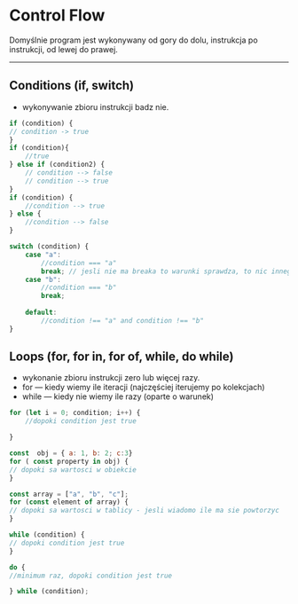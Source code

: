 # Control Flow

Domyślnie program jest wykonywany od gory do dolu, instrukcja po instrukcji, od lewej do prawej. 

---

## Conditions (if, switch)

- wykonywanie zbioru instrukcji badz nie.
````js
if (condition) {
// condition -> true
}
if (condition){
    //true
} else if (condition2) {
    // condition --> false
    // condition --> true
}
if (condition) {
    //condition --> true
} else {
    //condition --> false
}

switch (condition) {
    case "a":
        //condition === "a"
        break; // jesli nie ma breaka to warunki sprawdza, to nic innego jak if else;
    case "b":
        //condition === "b"
        break;
        
    default: 
        //condition !== "a" and condition !== "b"
}


````


## Loops (for, for in, for of, while, do while)
- wykonanie zbioru instrukcji zero lub więcej razy.
- for — kiedy wiemy ile iteracji (najczęściej iterujemy po kolekcjach)
- while — kiedy nie wiemy ile razy (oparte o warunek)

````js
for (let i = 0; condition; i++) {
    //dopoki condition jest true

}

const  obj = { a: 1, b: 2; c:3}
for ( const property in obj) {
// dopoki sa wartosci w obiekcie
}

const array = ["a", "b", "c"];
for (const element of array) {
// dopoki sa wartosci w tablicy - jesli wiadomo ile ma sie powtorzyc
}

while (condition) {
// dopoki condition jest true
}

do {
//minimum raz, dopoki condition jest true

} while (condition);

````


